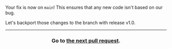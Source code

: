 Your fix is now on `main`! This ensures that any new code isn't based on our bug.

Let's backport those changes to the branch with release v1.0.

<hr>
<h3 align="center">Go to <a href="{{ url }}">the next pull request</a>.</h3>
